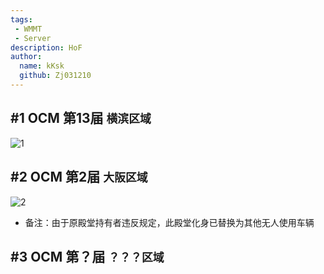 ```yaml
---
tags: 
 - WMMT
 - Server
description: HoF
author:
  name: kKsk
  github: Zj031210
---
```


## #1 OCM 第13届 `横滨区域`

![1](https://pic.imgdb.cn/item/651869fbc458853aef763b8a.jpg)

## #2 OCM 第2届 `大阪区域`

![2](https://pic.imgdb.cn/item/65186a24c458853aef76411e.jpg)

- 备注：由于原殿堂持有者违反规定，此殿堂化身已替换为其他无人使用车辆

## #3 OCM 第？届 `？？？区域`



